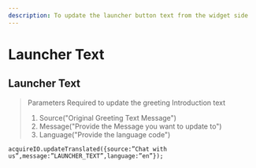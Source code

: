 ```yaml
---
description: To update the launcher button text from the widget side
---
```


# Launcher Text

## Launcher Text

> Parameters Required to update the greeting Introduction text
>
> 1. Source\("Original Greeting Text Message"\)
> 2. Message\("Provide the Message you want to update to"\)
> 3. Language\("Provide the language code"\)

```text
acquireIO.updateTranslated({source:”Chat with us”,message:”LAUNCHER_TEXT”,language:”en”});
```

